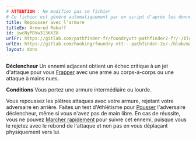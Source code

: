 ```yaml
---
# ATTENTION : Ne modifiez pas ce fichier
# Ce fichier est généré automatiquement par un script d'après les données du module Foundry VTT officiel et de sa traduction
title: Repousser avec l'armure
titleEn: Armored Rebuff
id: jwcNyPDVw313KXZU
urlFr: https://gitlab.com/pathfinder-fr/foundryvtt-pathfinder2-fr/-/blob/master/data/feats/jwcNyPDVw313KXZU.htm
urlEn: https://gitlab.com/hooking/foundry-vtt---pathfinder-2e/-/blob/master/packs/data/feats.db/armored-rebuff.json
layout: dons
---
```

**Déclencheur** Un ennemi adjacent obtient un échec critique à un jet d'attaque pour vous [Frapper](../actions/frapper.html) avec une arme au corps-à-corps ou une attaque à mains nues.

**Conditions** Vous portez une armure intermédiaire ou lourde.

Vous repoussez les piètres attaques avec votre armure, rejetant votre adversaire en arrière. Faites un test d'Athlétisme pour [Pousser](../actions/pousser.html) l'adversaire déclencheur, même si vous n'avez pas de main libre. En cas de réussite, vous ne pouvez [Marcher rapidement](../actions/marcher-rapidement.html) pour suivre cet ennemi, puisque vous le rejetez avec le rebond de l'attaque et non pas en vous déplaçant physiquement vers lui.
